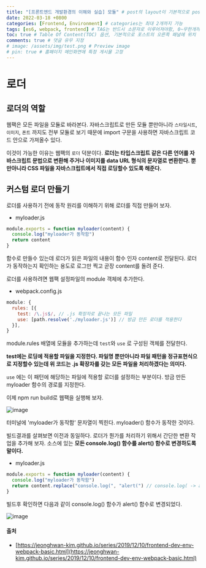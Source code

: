 ```yaml
---
title: "[프론트엔드 개발환경의 이해와 실습] 모듈" # post의 layout이 기본적으로 post로 설정되어있어서 Front Matter에 따로 layout변수를 만들어 주지 않아도 됨
date: 2022-03-18 +0800
categories: [Frontend, Environment] # categories는 최대 2개까지 가능
tags: [es6, webpack, frontend] # TAG는 반드시 소문자로 이루어져야함, 0~무한개까지 지정 가능
toc: true # Table Of Content(TOC) 옵션, 기본적으로 포스트의 오른쪽 패널에 위치
comments: true # 댓글 유무 지정
# image: /assets/img/test.png # Preview image
# pin: true # 홈페이지 메인화면에 특정 게시물 고정
---
```


# 로더

## 로더의 역할
웹팩은 모든 파일을 모듈로 바라본다. 자바스크립트로 만든 모듈 뿐만아니라 `스타일시트`, `이미지`, `폰트` 까지도 전부 모듈로 보기 때문에 import 구문을 사용하면 자바스크립트 코드 안으로 가져올수 있다.

이것이 가능한 이유는 웹팩의 `로더` 덕분이다. <b>로더는 타입스크립트 같은 다른 언어를 자바스크립트 문법으로 변환해 주거나 이미지를 data URL 형식의 문자열로 변환한다. 뿐만아니라 CSS 파일을 자바스크립트에서 직접 로딩할수 있도록 해준다.</b>

## 커스텀 로더 만들기
로더를 사용하기 전에 동작 원리를 이해하기 위해 로더를 직접 만들어 보자.

- myloader.js

```javascript
module.exports = function myloader(content) {
  console.log("myloader가 동작함")
  return content
}
```

함수로 만들수 있는데 로더가 읽은 파일의 내용이 함수 인자 content로 전달된다. 로더가 동작하는지 확인하는 용도로 로그만 찍고 곧장 content를 돌려 준다.

로더를 사용하려면 웹팩 설정파일의 module 객체에 추가한다.

- webpack.config.js

```javascript
module: {
  rules: [{
    test: /\.js$/, // .js 확장자로 끝나는 모든 파일
    use: [path.resolve('./myloader.js')] // 방금 만든 로더를 적용한다
  }],
}
```

module.rules 배열에 모듈을 추가하는데 `test`와 `use` 로 구성된 객체를 전달한다.

<b>test에는 로딩에 적용할 파일을 지정한다. 파일명 뿐만아니라 파일 패턴을 정규표현식으로 지정할수 있는데 위 코드는 .js 확장자를 갖는 모든 파일을 처리하겠다는 의미다.</b>

`use` 에는 이 패턴에 해당하는 파일에 적용할 로더를 설정하는 부분이다. 방금 만든 myloader 함수의 경로를 지정한다.

이제 npm run build로 웹팩을 실행해 보자.

![image](https://user-images.githubusercontent.com/44339530/158966368-fa415c5f-ef07-4594-8b44-1a801e47993a.png)


터미널에 'myloader가 동작함' 문자열이 찍힌다. myloader() 함수가 동작한 것이다.

빌드결과를 살펴보면 이전과 동일하다. 로더가 뭔가를 처리하기 위해서 간단한 변환 작업을 추가해 보자. 소스에 있는 <b>모든 console.log() 함수를 alert() 함수로 변경하도록 말이다.</b>

- myloader.js

```javascript
module.exports = function myloader(content) {
  console.log("myloader가 동작함")
  return content.replace("console.log(", "alert(") // console.log( -> alert( 로 치환
}
```

빌드후 확인하면 다음과 같이 console.log() 함수가 alert() 함수로 변경되었다.

![image](https://user-images.githubusercontent.com/44339530/158966487-93b4e79c-3a1d-44cb-9076-733e26837fe8.png)

#### 출처
- [https://jeonghwan-kim.github.io/series/2019/12/10/frontend-dev-env-webpack-basic.html](https://jeonghwan-kim.github.io/series/2019/12/10/frontend-dev-env-webpack-basic.html)